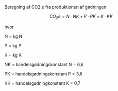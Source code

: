 Beregning af CO2 e fra produktionen af gødningen 

$$ CO_2e = N \cdot NK + P \cdot PK + K \cdot KK $$

hvor 

N = kg N

P = kg P 

K = kg K 

NK = handelsgødningskonstant N = 6,6

PK = handelsgødningskonstant P = 3,6

KK = handelsgødningkonstant K = 0,7